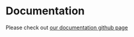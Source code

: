 # Documentation

Please check out [our documentation github page](http://imoneza.github.com/documentation)
